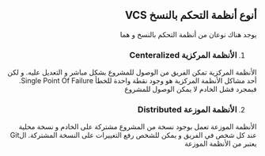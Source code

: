 <div dir=rtl>

## أنوع أنظمة التحكم بالنسخ VCS

يوجد هناك نوعان من أنظمة التحكم بالنسخ و هما

1. ### الأنظمة المركزية Centeralized

الأنظمة المركزية تمكن الفريق من الوصول للمشروع بشكل مباشر و التعديل عليه. و لكن أحد مشاكل الأنظمة المركزية هو وجود نقطة واحدة للخطأ Single Point Of Failure. فبمجرد فشل الخادم لا يمكن الوصول للمشروع

2. ### الأنظمة الموزعة Distributed

الأنظمة الموزعة تعمل بوجود نسخة من المشروع مشتركة على الخادم و نسخة محلية عند كل شخص في الفريق و يمكن للشخص رفع التغييرات على النسخة المشتركة. الGit يعتبر من الأنظمة الموزعة

</div>